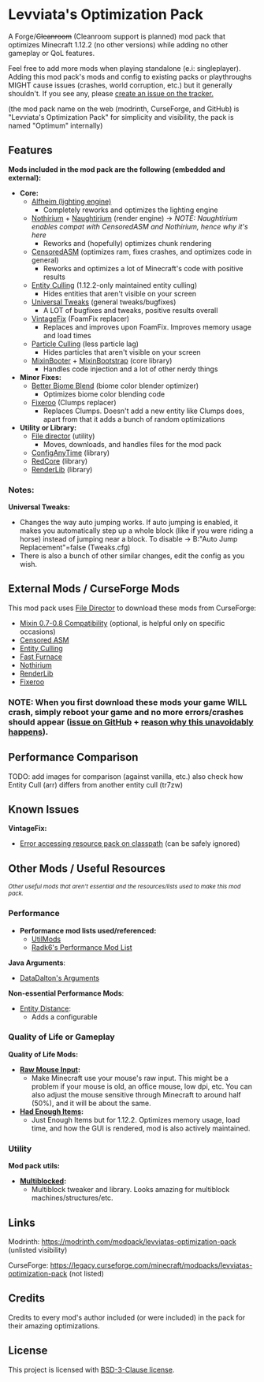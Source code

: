 # Levviata's Optimization Pack
A Forge/~~Cleanroom~~ (Cleanroom support is planned) mod pack that optimizes Minecraft 1.12.2
(no other versions) while adding no other gameplay or QoL features.

Feel free to add more mods when playing standalone (e.i: singleplayer).
Adding this mod pack's mods and config to existing packs or playthroughs MIGHT cause issues
(crashes, world corruption, etc.) but it generally shouldn't.
If you see any,
please [create an issue on the tracker.](https://github.com/Levviata/Levviatas-Optimization-Pack/issues)

(the mod pack name on the web (modrinth, CurseForge, and GitHub) is "Levviata's Optimization Pack"
for simplicity and visibility,
the pack is named "Optimum" internally)

## Features
**Mods included in the mod pack are the following (embedded and external):**
- **Core:**
  - [Alfheim (lighting engine)](https://modrinth.com/mod/alfheim-lighting-engine)
    - Completely reworks and optimizes the lighting engine
  - [Nothirium](https://www.curseforge.com/minecraft/mc-mods/nothirium) + [Naughtirium](https://modrinth.com/mod/naughthirium) (render engine) -> _NOTE: Naughtirium enables compat with CensoredASM and Nothirium, hence why it's here_
    - Reworks and (hopefully) optimizes chunk rendering
  - [CensoredASM](https://www.curseforge.com/minecraft/mc-mods/lolasm) (optimizes ram, fixes crashes, and optimizes code in general)
    - Reworks and optimizes a lot of Minecraft's code with positive results
  - [Entity Culling](https://www.curseforge.com/minecraft/mc-mods/entity-culling) (1.12.2-only maintained entity culling)
    - Hides entities that aren't visible on your screen
  - [Universal Tweaks](https://www.curseforge.com/minecraft/mc-mods/universal-tweaks) (general tweaks/bugfixes)
    - A LOT of bugfixes and tweaks, positive results overall
  - [VintageFix](https://modrinth.com/mod/vintagefix) (FoamFix replacer)
    - Replaces and improves upon FoamFix. Improves memory usage and load times
  - [Particle Culling](https://www.curseforge.com/minecraft/mc-mods/particle-culling) (less particle lag)
    - Hides particles that aren't visible on your screen
  - [MixinBooter](https://modrinth.com/mod/mixinbooter) + [MixinBootstrap](https://modrinth.com/mod/mixinbootstrap) (core library)
    - Handles code injection and a lot of other nerdy things
- **Minor Fixes:**
  - [Better Biome Blend](https://www.curseforge.com/minecraft/mc-mods/better-biome-blend) (biome color blender optimizer)
    - Optimizes biome color blending code
  - [Fixeroo](https://www.curseforge.com/minecraft/mc-mods/xp-orb-clump) (Clumps replacer)
    - Replaces Clumps. Doesn't add a new entity like Clumps does, apart from that it adds a bunch of random optimizations
- **Utility or Library:**
  - [File director](https://modrinth.com/mod/filedirector) (utility)
    - Moves, downloads, and handles files for the mod pack
  - [ConfigAnyTime](https://www.curseforge.com/minecraft/mc-mods/configanytime) (library)
  - [RedCore](https://www.curseforge.com/minecraft/mc-mods/red-core) (library)
  - [RenderLib](https://www.curseforge.com/minecraft/mc-mods/renderlib) (library)

### Notes:

**Universal Tweaks:**
- Changes the way auto jumping works. If auto jumping is enabled, it makes you automatically step up a whole block (like if you were riding a horse) instead of jumping near a block. To disable -> B:"Auto Jump Replacement"=false (Tweaks.cfg)
- There is also a bunch of other similar changes, edit the config as you wish.

## External Mods / CurseForge Mods
This mod pack uses [File Director](https://modrinth.com/mod/filedirector) to download these mods from CurseForge:
- [Mixin 0.7-0.8 Compatibility](https://www.curseforge.com/minecraft/mc-mods/mixin-0-7-0-8-compatibility) (optional, is helpful only on specific occasions)
- [Censored ASM](https://www.curseforge.com/minecraft/mc-mods/lolasm)
- [Entity Culling](https://www.curseforge.com/minecraft/mc-mods/entity-culling)
- [Fast Furnace](https://www.curseforge.com/minecraft/mc-mods/fastfurnace)
- [Nothirium](https://www.curseforge.com/minecraft/mc-mods/nothirium)
- [RenderLib](https://www.curseforge.com/minecraft/mc-mods/renderlib)
- [Fixeroo](https://www.curseforge.com/minecraft/mc-mods/xp-orb-clump)

### NOTE: When you first download these mods your game WILL crash, simply reboot your game and no more errors/crashes should appear ([issue on GitHub](https://github.com/TerraFirmaCraft-The-Final-Frontier/FileDirector/issues/31) + [reason why this unavoidably happens](https://github.com/Levviata/Levviatas-Optimization-Pack-public/blob/72e72c417410e9ee3f867704bf0cac6d576c6bf1/Misc/filedirectorissue.png)).

## Performance Comparison
TODO: add images for comparison (against vanilla, etc.)
also check how Entity Cull (arr) differs from another entity cull (tr7zw)

## Known Issues
**VintageFix:**
- [Error accessing resource pack on classpath](https://github.com/embeddedt/VintageFix/issues/117) (can be safely ignored)

## Other Mods / Useful Resources
<sub>_Other useful mods that aren't essential and the resources/lists used to make this mod pack._</sub>

### **Performance**
- **Performance mod lists used/referenced:**
  - [UtilMods](https://github.com/TheUsefulLists/UsefulMods/)
  - [Radk6's Performance Mod List](https://github.com/Radk6/MC-Optimization-Guide)

**Java Arguments**:
- [DataDalton's Arguments](https://github.com/DataDalton/Minecraft-Performance-Guide/blob/fe8d8fbfebe129a38a67c56d5452e871e48580bc/Java%20Arguments/README.md)

**Non-essential Performance Mods**:
- [Entity Distance](https://www.curseforge.com/minecraft/mc-mods/entity-distance-1-12-2):
  - Adds a configurable

### **Quality of Life or Gameplay**
**Quality of Life Mods:**
- **[Raw Mouse Input](https://modrinth.com/mod/raw-mouse-input-blessed-edition):**
  - Make Minecraft use your mouse's raw input. This might be a problem if your mouse is old, an office mouse, low dpi, etc. You can also adjust the mouse sensitive through Minecraft to around half (50%), and it will be about the same.
- **[Had Enough Items](https://www.curseforge.com/minecraft/mc-mods/had-enough-items):**
  - Just Enough Items but for 1.12.2. Optimizes memory usage, load time, and how the GUI is rendered, mod is also actively maintained.
 
### **Utility**
**Mod pack utils:**
- **[Multiblocked](https://www.curseforge.com/minecraft/mc-mods/multiblocked):**
  - Multiblock tweaker and library. Looks amazing for multiblock machines/structures/etc.


## Links
Modrinth: https://modrinth.com/modpack/levviatas-optimization-pack (unlisted visibility)

CurseForge: https://legacy.curseforge.com/minecraft/modpacks/levviatas-optimization-pack (not listed)

## Credits
Credits to every mod's author included (or were included) in the pack for their amazing optimizations.

## License
This project is licensed with [BSD-3-Clause license](https://github.com/Levviata/Levviatas-Optimization-Pack-public?tab=BSD-3-Clause-1-ov-file#readme).

